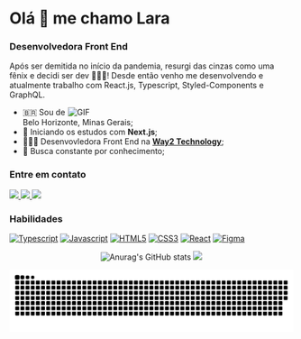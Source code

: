 # Olá 👋 me chamo **Lara**

### Desenvolvedora Front End

Após ser demitida no início da pandemia, resurgi das cinzas como uma fênix e decidi ser dev 👩🏽‍💻! Desde então venho me desenvolvendo e atualmente trabalho com React.js, Typescript, Styled-Components e GraphQL.

<img align="right" alt="GIF" src="https://media.giphy.com/media/E1Kd3pQwrsMtQbNkt0/giphy.gif" width="400px" />

- 🇧🇷 Sou de Belo Horizonte, Minas Gerais;
- 🧠 Iniciando os estudos com **Next.js**;
- 👩🏽‍💻 Desenvovledora Front End na <a href="https://www.way2.com.br/" target="_blank"><strong>Way2 Technology</strong></a>;
- 🔎 Busca constante por conhecimento;

### Entre em contato
<a href="https://www.instagram.com/lara.capila/" target="_blank">
  <img src="https://img.shields.io/badge/-Instagram-%23E4405F?style=for-the-badge&logo=instagram&logoColor=white" target="_blank">
</a>
<a href="https://www.linkedin.com/in/lara-capila/" target="_blank">
  <img src="https://img.shields.io/badge/-LinkedIn-%230077B5?style=for-the-badge&logo=linkedin&logoColor=white" target="_blank">
</a>
<a href = "mailto:laracapila@gmail.com">
  <img src="https://img.shields.io/badge/-Gmail-%23333?style=for-the-badge&logo=gmail&logoColor=white" target="_blank">
</a>
<br>

### Habilidades
<p align="left">
<a href="https://www.typescriptlang.org/" target="_blank" rel="noreferrer"><img src="https://raw.githubusercontent.com/danielcranney/readme-generator/main/public/icons/skills/typescript-colored.svg" width="36" height="36" alt="Typescript" /></a>
<a href="https://developer.mozilla.org/en-US/docs/Web/JavaScript" target="_blank" rel="noreferrer"><img src="https://raw.githubusercontent.com/danielcranney/readme-generator/main/public/icons/skills/javascript-colored.svg" width="36" height="36" alt="Javascript" /></a>
<a href="https://developer.mozilla.org/en-US/docs/Glossary/HTML5" target="_blank" rel="noreferrer"><img src="https://raw.githubusercontent.com/danielcranney/readme-generator/main/public/icons/skills/html5-colored.svg" width="36" height="36" alt="HTML5" /></a>
<a href="https://www.w3.org/TR/CSS/#css" target="_blank" rel="noreferrer"><img src="https://raw.githubusercontent.com/danielcranney/readme-generator/main/public/icons/skills/css3-colored.svg" width="36" height="36" alt="CSS3" /></a>
<a href="https://reactjs.org/" target="_blank" rel="noreferrer"><img src="https://raw.githubusercontent.com/danielcranney/readme-generator/main/public/icons/skills/react-colored.svg" width="36" height="36" alt="React" /></a>
<a href="https://www.figma.com/" target="_blank" rel="noreferrer"><img src="https://raw.githubusercontent.com/danielcranney/readme-generator/main/public/icons/skills/figma-colored.svg" width="36" height="36" alt="Figma" /></a>
</p>

<div align="center">
 
![Anurag's GitHub stats](https://github-readme-stats.vercel.app/api?username=lara-capila&show_icons=true&theme=radical)
 <img height="160em" src="https://github-readme-stats.vercel.app/api/top-langs/?username=Lara-Capila&layout=compact&langs_count=7&theme=dracula"/>
</div>

![Snake animation](https://github.com/Lara-capila/Lara-capila/blob/output/github-contribution-grid-snake.svg)
